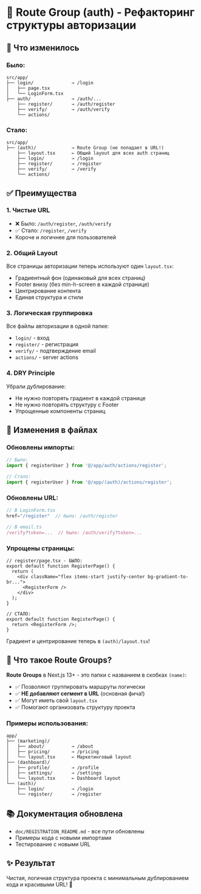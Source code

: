 # 📁 Route Group (auth) - Рефакторинг структуры авторизации

## 🎯 Что изменилось

### Было:
```
src/app/
├── login/              → /login
│   ├── page.tsx
│   └── LoginForm.tsx
├── auth/               → /auth/...
    ├── register/       → /auth/register
    ├── verify/         → /auth/verify
    └── actions/
```

### Стало:
```
src/app/
├── (auth)/             → Route Group (не попадает в URL!)
    ├── layout.tsx      ← Общий layout для всех auth страниц
    ├── login/          → /login
    ├── register/       → /register
    ├── verify/         → /verify
    └── actions/
```

## ✅ Преимущества

### 1. **Чистые URL**
- ❌ Было: `/auth/register`, `/auth/verify`
- ✅ Стало: `/register`, `/verify`
- Короче и логичнее для пользователей

### 2. **Общий Layout**
Все страницы авторизации теперь используют один `layout.tsx`:
- Градиентный фон (одинаковый для всех страниц)
- Footer внизу (без min-h-screen в каждой странице)
- Центрирование контента
- Единая структура и стили

### 3. **Логическая группировка**
Все файлы авторизации в одной папке:
- `login/` - вход
- `register/` - регистрация
- `verify/` - подтверждение email
- `actions/` - server actions

### 4. **DRY Principle**
Убрали дублирование:
- Не нужно повторять градиент в каждой странице
- Не нужно повторять структуру с Footer
- Упрощенные компоненты страниц

## 📝 Изменения в файлах

### Обновлены импорты:
```typescript
// Было:
import { registerUser } from '@/app/auth/actions/register';

// Стало:
import { registerUser } from '@/app/(auth)/actions/register';
```

### Обновлены URL:
```typescript
// В LoginForm.tsx
href="/register"  // было: /auth/register

// В email.ts
/verify?token=...  // было: /auth/verify?token=...
```

### Упрощены страницы:
```tsx
// register/page.tsx - БЫЛО:
export default function RegisterPage() {
  return (
    <div className="flex items-start justify-center bg-gradient-to-br...">
      <RegisterForm />
    </div>
  );
}

// СТАЛО:
export default function RegisterPage() {
  return <RegisterForm />;
}
```

Градиент и центрирование теперь в `(auth)/layout.tsx`!

## 🚀 Что такое Route Groups?

**Route Groups** в Next.js 13+ - это папки с названием в скобках `(name)`:

- ✅ Позволяют группировать маршруты логически
- ✅ **НЕ добавляют сегмент в URL** (основная фича!)
- ✅ Могут иметь свой `layout.tsx`
- ✅ Помогают организовать структуру проекта

### Примеры использования:
```
app/
├── (marketing)/
│   ├── about/          → /about
│   ├── pricing/        → /pricing
│   └── layout.tsx      ← Маркетинговый layout
├── (dashboard)/
│   ├── profile/        → /profile
│   ├── settings/       → /settings
│   └── layout.tsx      ← Dashboard layout
└── (auth)/
    ├── login/          → /login
    └── register/       → /register
```

## 📚 Документация обновлена

- `doc/REGISTRATION_README.md` - все пути обновлены
- Примеры кода с новыми импортами
- Тестирование с новыми URL

## ✨ Результат

Чистая, логичная структура проекта с минимальным дублированием кода и красивыми URL! 🎉

